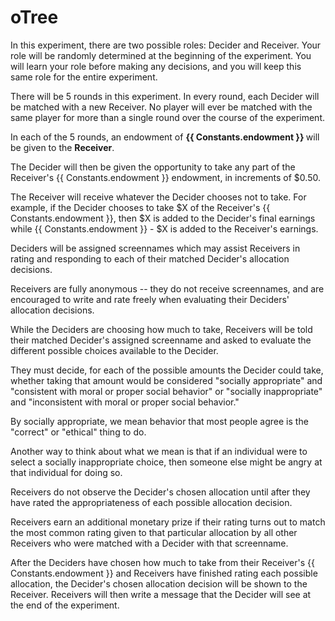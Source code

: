 # oTree

In this experiment, there are two possible roles: Decider and Receiver.
Your role will be randomly determined at the beginning of the experiment.
You will learn your role before making any decisions, and you will keep this same role
for the entire experiment.

There will be 5 rounds in this experiment.
In every round, each Decider will be matched with a new Receiver. No player will ever be
matched with the same player for more than a single round over the course of the experiment.
          
In each of the 5 rounds, an endowment of <strong> {{ Constants.endowment }} </strong>
will be given to the <strong>Receiver</strong>.
       
            
The Decider will then be given the opportunity to take any part of the Receiver's {{ Constants.endowment }}
endowment, in increments of $0.50.
        
The Receiver will receive whatever the Decider chooses not to take.
For example, if the Decider chooses to take $X of the Receiver's {{ Constants.endowment }}, then $X is added to the
Decider's final earnings while {{ Constants.endowment }} - $X is added to the Receiver's earnings.
     
Deciders will be assigned screennames which may assist Receivers in rating and responding to each of their
matched Decider's allocation decisions.
      
Receivers are fully anonymous -- they do not receive screennames, and are
encouraged to write and rate freely when evaluating their Deciders' allocation decisions.
      
While the Deciders are choosing how much to take,
Receivers will be told their matched Decider's assigned screenname and asked to evaluate the different possible
choices available to the Decider.

They must decide, for each of the possible amounts the Decider could take, whether taking that amount
would be considered "socially appropriate" and "consistent with moral or proper social behavior" or "socially inappropriate" and
"inconsistent with moral or proper social behavior."

By socially appropriate, we mean behavior that most people agree is the "correct" or "ethical" thing to do.
   
Another way to think about what we mean is that if an individual were to select a socially inappropriate choice,
then someone else might be angry at that individual for doing so.
    
Receivers do not observe the Decider's chosen allocation until after they have rated the appropriateness of each possible
allocation decision.
 
Receivers earn an additional monetary prize if their rating turns out to match the most common rating given to that
particular allocation by all other Receivers who were matched with a Decider with that screenname.
   
After the Deciders have chosen how much to take from their Receiver's {{ Constants.endowment }} and Receivers have
finished rating each possible allocation, the Decider's chosen allocation decision will be shown to the Receiver.
Receivers will then write a message that the Decider will see at the end of the experiment.
